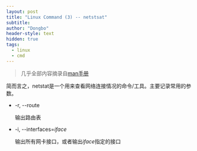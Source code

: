```yaml
---
layout: post
title: "Linux Command (3) -- netstsat"
subtitle: 
author: "Dongbo"
header-style: text
hidden: true
tags:
  - linux
  - cmd
---
```


> 几乎全部内容摘录自[man手册](https://linux.die.net/man/8/netstat)

简而言之，netstat是一个用来查看网络连接情况的命令/工具。主要记录常用的参数。

- -r, --route 
    
    输出路由表

- -i, --interfaces=*iface*

    输出所有网卡接口，或者输出*iface*指定的接口
    

